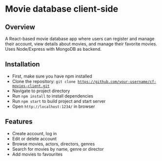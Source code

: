 # Movie database client-side

## Overview

A React-based movie database app where users can register and manage their account, view details about movies, and manage their favorite movies. Uses Node/Express with MongoDB as backend.

## Installation

 - First, make sure you have npm installed
 - Clone the repository: <code>git clone https://github.com/your-username/cf-movies-client.git</code>
 - Navigate to project directory
 - Run <code>npm install</code> to install dependencies
 - Run <code>npm start</code> to build project and start server
 - Open <code>http://localhost:1234/</code> in browser

## Features

- Create account, log in
- Edit or delete account
- Browse movies, actors, directors, genres
- Search for movies by name, genre or director
- Add movies to favourites